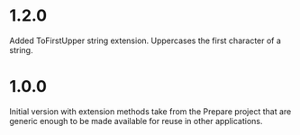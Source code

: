 # 1.2.0
Added ToFirstUpper string extension. Uppercases the first character of a string.

# 1.0.0
Initial version with extension methods take from the Prepare project that are generic enough to be made available for reuse in other applications.
